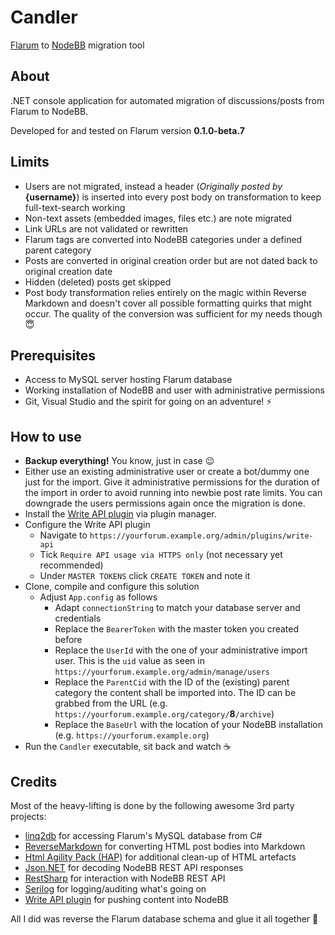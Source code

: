 # Candler

[Flarum](https://flarum.org/) to [NodeBB](https://nodebb.org/) migration tool

## About

.NET console application for automated migration of discussions/posts from Flarum to NodeBB.

Developed for and tested on Flarum version **0.1.0-beta.7**

## Limits

- Users are not migrated, instead a header (*Originally posted by* **{username}**) is inserted into every post body on transformation to keep full-text-search working
- Non-text assets (embedded images, files etc.) are note migrated
- Link URLs are not validated or rewritten
- Flarum tags are converted into NodeBB categories under a defined parent category
- Posts are converted in original creation order but are not dated back to original creation date
- Hidden (deleted) posts get skipped
- Post body transformation relies entirely on the magic within Reverse Markdown and doesn't cover all possible formatting quirks that might occur. The quality of the conversion was sufficient for my needs though 😇

## Prerequisites

- Access to MySQL server hosting Flarum database
- Working installation of NodeBB and user with administrative permissions
- Git, Visual Studio and the spirit for going on an adventure! ⚡

## How to use

- **Backup everything!** You know, just in case 😉
- Either use an existing administrative user or create a bot/dummy one just for the import. Give it administrative permissions for the duration of the import in order to avoid running into newbie post rate limits. You can downgrade the users permissions again once the migration is done.
- Install the [Write API plugin](https://github.com/NodeBB/nodebb-plugin-write-api) via plugin manager.
- Configure the Write API plugin
  - Navigate to `https://yourforum.example.org/admin/plugins/write-api`
  - Tick `Require API usage via HTTPS only` (not necessary yet recommended)
  - Under `MASTER TOKENS` click `CREATE TOKEN` and note it
- Clone, compile and configure this solution
  - Adjust `App.config` as follows
    - Adapt `connectionString` to match your database server and credentials
    - Replace the `BearerToken` with the master token you created before
    - Replace the `UserId` with the one of your administrative import user. This is the `uid` value as seen in `https://yourforum.example.org/admin/manage/users`
    - Replace the `ParentCid` with the ID of the (existing) parent category the content shall be imported into. The ID can be grabbed from the URL (e.g. `https://yourforum.example.org/category/`**8**`/archive`)
    - Replace the `BaseUrl` with the location of your NodeBB installation (e.g. `https://yourforum.example.org`)
- Run the `Candler` executable, sit back and watch ☕

## Credits

Most of the heavy-lifting is done by the following awesome 3rd party projects:

- [linq2db](https://github.com/linq2db/linq2db) for accessing Flarum's MySQL database from C#
- [ReverseMarkdown](https://github.com/mysticmind/reversemarkdown-net) for converting HTML post bodies into Markdown
- [Html Agility Pack (HAP)](https://html-agility-pack.net/) for additional clean-up of HTML artefacts
- [Json.NET](https://www.newtonsoft.com/json) for decoding NodeBB REST API responses
- [RestSharp](https://github.com/restsharp/RestSharp) for interaction with NodeBB REST API
- [Serilog](https://serilog.net/) for logging/auditing what's going on
- [Write API plugin](https://github.com/NodeBB/nodebb-plugin-write-api) for pushing content into NodeBB

All I did was reverse the Flarum database schema and glue it all together 🤯